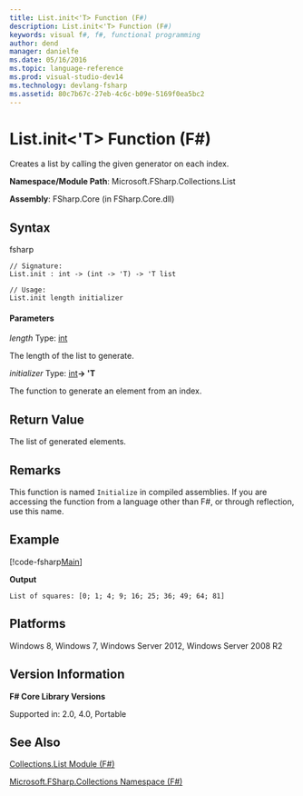 ```yaml
---
title: List.init<'T> Function (F#)
description: List.init<'T> Function (F#)
keywords: visual f#, f#, functional programming
author: dend
manager: danielfe
ms.date: 05/16/2016
ms.topic: language-reference
ms.prod: visual-studio-dev14
ms.technology: devlang-fsharp
ms.assetid: 80c7b67c-27eb-4c6c-b09e-5169f0ea5bc2 
---
```


# List.init<'T> Function (F#)

Creates a list by calling the given generator on each index.

**Namespace/Module Path**: Microsoft.FSharp.Collections.List

**Assembly**: FSharp.Core (in FSharp.Core.dll)


## Syntax
fsharp
```
// Signature:
List.init : int -> (int -> 'T) -> 'T list

// Usage:
List.init length initializer
```

#### Parameters
*length*
Type: [int](https://msdn.microsoft.com/library/025d5455-3622-4ea5-9573-3ecbd4ee1375)


The length of the list to generate.


*initializer*
Type: [int](https://msdn.microsoft.com/library/025d5455-3622-4ea5-9573-3ecbd4ee1375)**-&gt; 'T**


The function to generate an element from an index.

## Return Value

The list of generated elements.

## Remarks
This function is named `Initialize` in compiled assemblies. If you are accessing the function from a language other than F#, or through reflection, use this name.

## Example


[!code-fsharp[Main](~samples/snippets/fsharp/lists/snippet46.fs)]

**Output**

```
List of squares: [0; 1; 4; 9; 16; 25; 36; 49; 64; 81]
```

## Platforms
Windows 8, Windows 7, Windows Server 2012, Windows Server 2008 R2

## Version Information
**F# Core Library Versions**

Supported in: 2.0, 4.0, Portable

## See Also
[Collections.List Module &#40;F&#35;&#41;](Collections.List-Module-%5BFSharp%5D.md)

[Microsoft.FSharp.Collections Namespace &#40;F&#35;&#41;](Microsoft.FSharp.Collections-Namespace-%5BFSharp%5D.md)
